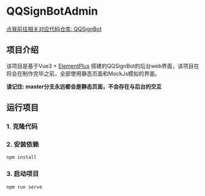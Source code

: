 # QQSignBotAdmin

[点我前往相关对应代码仓库: QQSignBot](https://github.com/HuPeng333/QQSignBot)

## 项目介绍

该项目是基于Vue3 + [ElementPlus](https://element-plus.org/zh-CN/) 搭建的QQSignBot的后台web界面，该项目在将会在制作完毕之前，全部使用静态页面和MockJs模拟的界面。

**请记住: master分支永远都会是静态页面，不会存在与后台的交互**

## 运行项目

### 1. 克隆代码

### 2. 安装依赖

```
npm install
```

### 3. 启动项目

```
npm run serve
```

